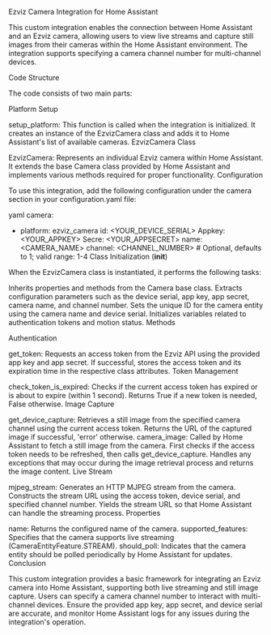 Ezviz Camera Integration for Home Assistant

This custom integration enables the connection between Home Assistant and an Ezviz camera, allowing users to view live streams and capture still images from their cameras within the Home Assistant environment. The integration supports specifying a camera channel number for multi-channel devices.

Code Structure

The code consists of two main parts:

Platform Setup

setup_platform: This function is called when the integration is initialized. It creates an instance of the EzvizCamera class and adds it to Home Assistant's list of available cameras.
EzvizCamera Class

EzvizCamera: Represents an individual Ezviz camera within Home Assistant. It extends the base Camera class provided by Home Assistant and implements various methods required for proper functionality.
Configuration

To use this integration, add the following configuration under the camera section in your configuration.yaml file:

yaml
camera:
  - platform: ezviz_camera
    id: <YOUR_DEVICE_SERIAL>
    Appkey: <YOUR_APPKEY>
    Secre: <YOUR_APPSECRET>
    name: <CAMERA_NAME>
    channel: <CHANNEL_NUMBER>  # Optional, defaults to 1; valid range: 1-4
Class Initialization (__init__)

When the EzvizCamera class is instantiated, it performs the following tasks:

Inherits properties and methods from the Camera base class.
Extracts configuration parameters such as the device serial, app key, app secret, camera name, and channel number.
Sets the unique ID for the camera entity using the camera name and device serial.
Initializes variables related to authentication tokens and motion status.
Methods

Authentication

get_token: Requests an access token from the Ezviz API using the provided app key and app secret. If successful, stores the access token and its expiration time in the respective class attributes.
Token Management

check_token_is_expired: Checks if the current access token has expired or is about to expire (within 1 second). Returns True if a new token is needed, False otherwise.
Image Capture

get_device_capture: Retrieves a still image from the specified camera channel using the current access token. Returns the URL of the captured image if successful, 'error' otherwise.
camera_image: Called by Home Assistant to fetch a still image from the camera. First checks if the access token needs to be refreshed, then calls get_device_capture. Handles any exceptions that may occur during the image retrieval process and returns the image content.
Live Stream

mjpeg_stream: Generates an HTTP MJPEG stream from the camera. Constructs the stream URL using the access token, device serial, and specified channel number. Yields the stream URL so that Home Assistant can handle the streaming process.
Properties

name: Returns the configured name of the camera.
supported_features: Specifies that the camera supports live streaming (CameraEntityFeature.STREAM).
should_poll: Indicates that the camera entity should be polled periodically by Home Assistant for updates.
Conclusion

This custom integration provides a basic framework for integrating an Ezviz camera into Home Assistant, supporting both live streaming and still image capture. Users can specify a camera channel number to interact with multi-channel devices. Ensure the provided app key, app secret, and device serial are accurate, and monitor Home Assistant logs for any issues during the integration's operation.
